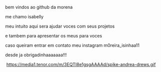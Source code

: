 bem vindos ao github da morena

me chamo isabelly

meu intuito aqui sera ajudar voces com seus projetos

e tambem para apresentar os meus para voces

caso queiram entrar em contato meu instagram m0reira_isinhaa11

desde ja obrigadinhaaaaaaa!!!

![]()
https://media1.tenor.com/m/3EQTI8e1gsgAAAAd/spike-andrea-drews.gif
